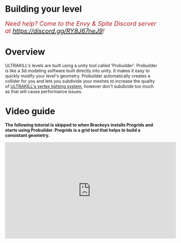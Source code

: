 # Building your level

<i><span style="color:FireBrick; font-size:20px;">Need help? Come to the Envy & Spite Discord server at <a href="https://discord.gg/RY8J67neJ9">https://discord.gg/RY8J67neJ9</a>!</span></i>

# Overview

ULTRAKILL's levels are built using a unity tool called 'Probuilder'. Probuilder is like a 3d modeling software built directly into unity. It makes it easy to quickly modify your level's geometry.
Probuilder automatically creates a collider for you and lets you subdivide your meshes to increase the quality of [ULTRAKILL's vertex lighting system](https://layzyidiot.github.io/e-sw/#/Beginnings/Tutorials/light), however don't subdivide too much as that will cause performance issues.

# Video guide

<b>The following tutorial is skipped to when Brackeys installs Progrids and starts using Probuilder. Progrids is a grid tool that helps to build a consistant geometry.</b>
<iframe width="560" height="315" src="https://www.youtube.com/embed/YtzIXCKr8Wo?si=PHyw3ZZKnrpqyFZW&amp;start=79" title="YouTube video player" frameborder="0" allow="accelerometer; autoplay; clipboard-write; encrypted-media; gyroscope; picture-in-picture; web-share" referrerpolicy="strict-origin-when-cross-origin" allowfullscreen></iframe>
